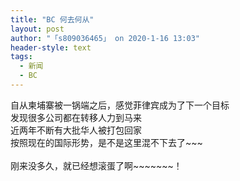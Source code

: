 ```yaml
---
title: "BC 何去何从"
layout: post
author: "「s809036465」 on 2020-1-16 13:03"
header-style: text
tags:
  - 新闻
  - BC
---
```


<head></head>
<body>
  自从柬埔寨被一锅端之后，感觉菲律宾成为了下一个目标
 <br> 发现很多公司都在转移人力到马来
 <br> 近两年不断有大批华人被打包回家
 <br> 按照现在的国际形势，是不是这里混不下去了~~~
 <br> 
 <br> 刚来没多久，就已经想滚蛋了啊~~~~~~~！
 <br>
</body>



